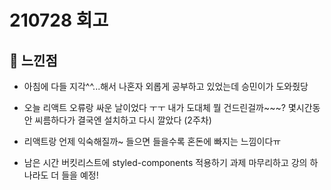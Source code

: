 # 210728 회고

## 👶 느낀점

- 아침에 다들 지각^^...해서 나혼자 외롭게 공부하고 있었는데 승민이가 도와줬당

- 오늘 리액트 오류랑 싸운 날이었다 ㅜㅜ 내가 도대체 뭘 건드린걸까~~~? 몇시간동안 씨름하다가 결국엔 설치하고 다시 깔았다 (2주차)

- 리액트랑 언제 익숙해질까~ 들으면 들을수록 혼돈에 빠지는 느낌이다ㅠ 

- 남은 시간 버킷리스트에 styled-components 적용하기 과제 마무리하고 강의 하나라도 더 들을 예정!